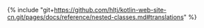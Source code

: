 {% include "git+https://github.com/hltj/kotlin-web-site-cn.git/pages/docs/reference/nested-classes.md#translations" %}
